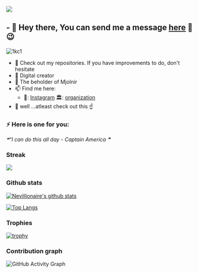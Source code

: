 <img src="https://badges.pufler.dev/visits/nevillionaire/nevillionaire?style=flat-square&color=red&logo=github&a=0">

## - 💬 Hey there, You can send me a message [here](https://shorturl.at/gpAM9) 👋 :wink:

![1kc1](https://user-images.githubusercontent.com/75064256/169612262-464d18d0-2045-431c-b049-185b5b37de74.gif)


- 🤔 Check out my repositories. If you have improvements to do, don't hesitate
- 🌱 Digital creator 
- :muscle: The beholder of Mjolnir 
- 📫 Find me here:
   -    🏢: [Instagram](https://www.instagram.com/nevillionaire)
                                       🏛️: [organization](https://www.plausemedia.co.ke)
- 💬  well ...atleast check out this :point_up:
 
### ⚡ Here is one for you: 
<!--STARTS_HERE_QUOTE_README-->
<i>❝“I can do this all day - Captain America  ❞</i>
<!--ENDS_HERE_QUOTE_README-->


### Streak

<a href="https://github-readme-streak-stats.herokuapp.com/?user=Nevillionaire">
  <img align="center" src="https://github-readme-streak-stats.herokuapp.com/?user=Nevillionaire" />
</a>



### Github stats

[![Nevillionaire's github stats](https://github-readme-stats.vercel.app/api?username=Nevillionaire&count_private=true&show_icons=true&theme=tokyonight&hide_rank=false)](https://github.com/Nevillionaire/github-readme-stats)


[![Top Langs](https://github-readme-stats.vercel.app/api/top-langs/?username=nevillionaire&layout=compact)](https://github.com/anuraghazra/github-readme-stats)



### Trophies
[![trophy](https://github-profile-trophy.vercel.app/?username=Nevillionaire&column=7)](https://github.com/ryo-ma/github-profile-trophy)





### Contribution graph
![GitHub Activity Graph](https://activity-graph.herokuapp.com/graph?username=Nevillionaire)  

